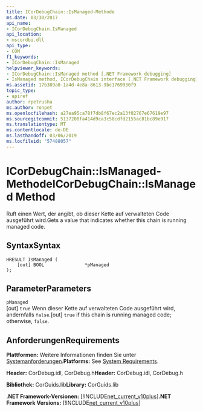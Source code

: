 ```yaml
---
title: ICorDebugChain::IsManaged-Methode
ms.date: 03/30/2017
api_name:
- ICorDebugChain.IsManaged
api_location:
- mscordbi.dll
api_type:
- COM
f1_keywords:
- ICorDebugChain::IsManaged
helpviewer_keywords:
- ICorDebugChain::IsManaged method [.NET Framework debugging]
- IsManaged method, ICorDebugChain interface [.NET Framework debugging]
ms.assetid: 17b389a0-1a4d-4e8a-8613-9bc1769930f9
topic_type:
- apiref
author: rpetrusha
ms.author: ronpet
ms.openlocfilehash: a27ea95ca78f7db8f67ec2a13f02767e67619e97
ms.sourcegitcommit: 5137208fa414d9ca3c58cdfd2155ac81bc89e917
ms.translationtype: MT
ms.contentlocale: de-DE
ms.lasthandoff: 03/06/2019
ms.locfileid: "57488057"
---
```

# <a name="icordebugchainismanaged-method"></a><span data-ttu-id="f15ab-102">ICorDebugChain::IsManaged-Methode</span><span class="sxs-lookup"><span data-stu-id="f15ab-102">ICorDebugChain::IsManaged Method</span></span>
<span data-ttu-id="f15ab-103">Ruft einen Wert, der angibt, ob dieser Kette auf verwalteten Code ausgeführt wird.</span><span class="sxs-lookup"><span data-stu-id="f15ab-103">Gets a value that indicates whether this chain is running managed code.</span></span>  
  
## <a name="syntax"></a><span data-ttu-id="f15ab-104">Syntax</span><span class="sxs-lookup"><span data-stu-id="f15ab-104">Syntax</span></span>  
  
```  
HRESULT IsManaged (  
    [out] BOOL               *pManaged  
);  
```  
  
## <a name="parameters"></a><span data-ttu-id="f15ab-105">Parameter</span><span class="sxs-lookup"><span data-stu-id="f15ab-105">Parameters</span></span>  
 `pManaged`  
 <span data-ttu-id="f15ab-106">[out] `true` Wenn dieser Kette auf verwalteten Code ausgeführt wird, andernfalls `false`.</span><span class="sxs-lookup"><span data-stu-id="f15ab-106">[out] `true` if this chain is running managed code; otherwise, `false`.</span></span>  
  
## <a name="requirements"></a><span data-ttu-id="f15ab-107">Anforderungen</span><span class="sxs-lookup"><span data-stu-id="f15ab-107">Requirements</span></span>  
 <span data-ttu-id="f15ab-108">**Plattformen:** Weitere Informationen finden Sie unter [Systemanforderungen](../../../../docs/framework/get-started/system-requirements.md).</span><span class="sxs-lookup"><span data-stu-id="f15ab-108">**Platforms:** See [System Requirements](../../../../docs/framework/get-started/system-requirements.md).</span></span>  
  
 <span data-ttu-id="f15ab-109">**Header:** CorDebug.idl, CorDebug.h</span><span class="sxs-lookup"><span data-stu-id="f15ab-109">**Header:** CorDebug.idl, CorDebug.h</span></span>  
  
 <span data-ttu-id="f15ab-110">**Bibliothek:** CorGuids.lib</span><span class="sxs-lookup"><span data-stu-id="f15ab-110">**Library:** CorGuids.lib</span></span>  
  
 <span data-ttu-id="f15ab-111">**.NET Framework-Versionen:** [!INCLUDE[net_current_v10plus](../../../../includes/net-current-v10plus-md.md)]</span><span class="sxs-lookup"><span data-stu-id="f15ab-111">**.NET Framework Versions:** [!INCLUDE[net_current_v10plus](../../../../includes/net-current-v10plus-md.md)]</span></span>
